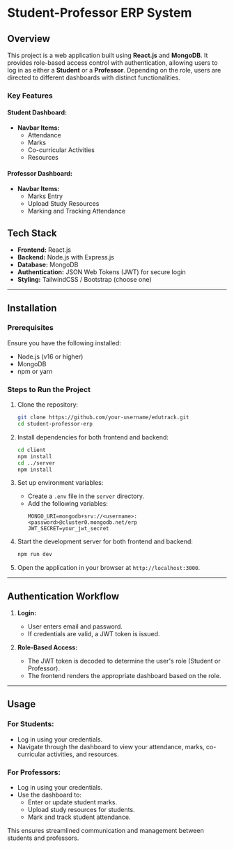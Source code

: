 # Student-Professor ERP System

## Overview
This project is a web application built using **React.js** and **MongoDB**. It provides role-based access control with authentication, allowing users to log in as either a **Student** or a **Professor**. Depending on the role, users are directed to different dashboards with distinct functionalities.

### Key Features
#### Student Dashboard:
- **Navbar Items:**
  - Attendance
  - Marks
  - Co-curricular Activities
  - Resources

#### Professor Dashboard:
- **Navbar Items:**
  - Marks Entry
  - Upload Study Resources
  - Marking and Tracking Attendance

## Tech Stack
- **Frontend:** React.js
- **Backend:** Node.js with Express.js
- **Database:** MongoDB
- **Authentication:** JSON Web Tokens (JWT) for secure login
- **Styling:** TailwindCSS / Bootstrap (choose one)

---

## Installation

### Prerequisites
Ensure you have the following installed:
- Node.js (v16 or higher)
- MongoDB
- npm or yarn

### Steps to Run the Project
1. Clone the repository:
   ```bash
   git clone https://github.com/your-username/edutrack.git
   cd student-professor-erp
   ```

2. Install dependencies for both frontend and backend:
   ```bash
   cd client
   npm install
   cd ../server
   npm install
   ```

3. Set up environment variables:
   - Create a `.env` file in the `server` directory.
   - Add the following variables:
     ```env
     MONGO_URI=mongodb+srv://<username>:<password>@cluster0.mongodb.net/erp
     JWT_SECRET=your_jwt_secret
     ```

4. Start the development server for both frontend and backend:
   ```bash
   npm run dev
   ```

5. Open the application in your browser at `http://localhost:3000`.

---

## Authentication Workflow
1. **Login:**
   - User enters email and password.
   - If credentials are valid, a JWT token is issued.

2. **Role-Based Access:**
   - The JWT token is decoded to determine the user's role (Student or Professor).
   - The frontend renders the appropriate dashboard based on the role.

---

## Usage
### For Students:
- Log in using your credentials.
- Navigate through the dashboard to view your attendance, marks, co-curricular activities, and resources.

### For Professors:
- Log in using your credentials.
- Use the dashboard to:
  - Enter or update student marks.
  - Upload study resources for students.
  - Mark and track student attendance.

This ensures streamlined communication and management between students and professors.
